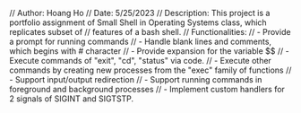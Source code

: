 // Author: Hoang Ho
// Date: 5/25/2023
// Description: This project is a portfolio assignment of Small Shell in Operating Systems class, which replicates subset of
//              features of a bash shell.
// Functionalities: 
// - Provide a prompt for running commands
// - Handle blank lines and comments, which begins with # character
// - Provide expansion for the variable $$
// - Execute commands of "exit", "cd", "status" via code.
// - Execute other commands by creating new processes from the "exec" family of functions
// - Support input/output redirection
// - Support running commands in foreground and background processes
// - Implement custom handlers for 2 signals of SIGINT and SIGTSTP.
